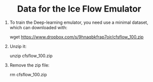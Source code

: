 
### <h1 align="center" id="title">Data for the Ice Flow Emulator</h1>

1) To train the Deep-learning emulator, you need use a minimal dataset, which can downloaded with:

	wget https://www.dropbox.com/s/9hnaqbkfrap7oir/cfsflow_100.zip

2) Unzip it:

	unzip cfsflow_100.zip

3) Remove the zip file:

	rm cfsflow_100.zip
